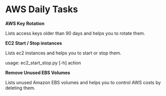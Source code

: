 # AWS Daily Tasks
**AWS Key Rotation**

Lists access keys older than 90 days and helps you to rotate them.

**EC2 Start / Stop instances**

Lists ec2 instances and helps you to start or stop them.

usage: ec2_start_stop.py [-h] action

**Remove Unused EBS Volumes**

Lists unused Amazon EBS volumes and helps you to control AWS costs by deleting them.
